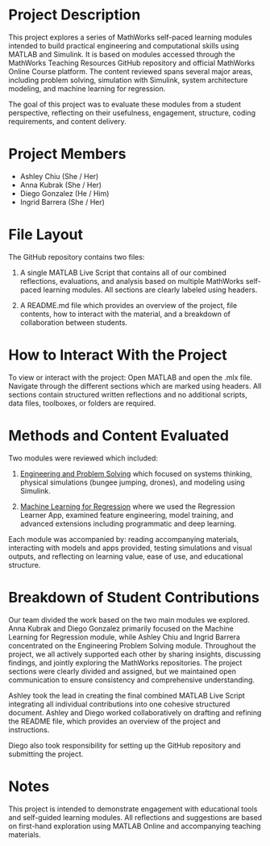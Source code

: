 # Project Description

This project explores a series of MathWorks self-paced learning modules intended to build practical engineering and computational skills using MATLAB and Simulink. It is based on modules accessed through the MathWorks Teaching Resources GitHub repository and official MathWorks Online Course platform. The content reviewed spans several major areas, including problem solving, simulation with Simulink, system architecture modeling, and machine learning for regression.

The goal of this project was to evaluate these modules from a student perspective, reflecting on their usefulness, engagement, structure, coding requirements, and content delivery.

# Project Members

- Ashley Chiu (She / Her)
- Anna Kubrak (She / Her)
- Diego Gonzalez (He / Him)
- Ingrid Barrera (She / Her)

# File Layout

The GitHub repository contains two files:

1. A single MATLAB Live Script that contains all of our combined reflections, evaluations, and analysis based on multiple MathWorks self-paced learning modules. All sections are clearly labeled using headers.

2. A README.md file which provides an overview of the project, file contents, how to interact with the material, and a breakdown of collaboration between students.

# How to Interact With the Project

To view or interact with the project: Open MATLAB and open the .mlx file. Navigate through the different sections which are marked using headers. All sections contain structured written reflections and no additional scripts, data files, toolboxes, or folders are required.

# Methods and Content Evaluated

Two modules were reviewed which included:

1. [Engineering and Problem Solving](https://github.com/MathWorks-Teaching-Resources/Engineering-Problem-Solving) which focused on systems thinking, physical simulations (bungee jumping, drones), and modeling using Simulink.

2. [Machine Learning for Regression](https://github.com/MathWorks-Teaching-Resources/Machine-Learning-for-Regression) where we used the Regression Learner App, examined feature engineering, model training, and advanced extensions including programmatic and deep learning.

Each module was accompanied by: reading accompanying materials, interacting with models and apps provided, testing simulations and visual outputs, and reflecting on learning value, ease of use, and educational structure.

# Breakdown of Student Contributions

Our team divided the work based on the two main modules we explored. Anna Kubrak and Diego Gonzalez primarily focused on the Machine Learning for Regression module, while Ashley Chiu and Ingrid Barrera concentrated on the Engineering Problem Solving module. Throughout the project, we all actively supported each other by sharing insights, discussing findings, and jointly exploring the MathWorks repositories. The project sections were clearly divided and assigned, but we maintained open communication to ensure consistency and comprehensive understanding.

Ashley took the lead in creating the final combined MATLAB Live Script integrating all individual contributions into one cohesive structured document. Ashley and Diego worked collaboratively on drafting and refining the README file, which provides an overview of the project and instructions.

Diego also took responsibility for setting up the GitHub repository and submitting the project.

# Notes
This project is intended to demonstrate engagement with educational tools and self-guided learning modules. All reflections and suggestions are based on first-hand exploration using MATLAB Online and accompanying teaching materials.
